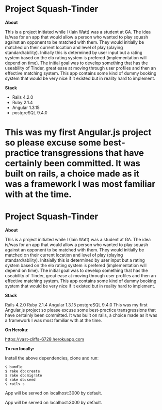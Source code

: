 

Project Squash-Tinder
=============    

**About**


This is a project initiated while I (Iain Watt) was a student at GA. The idea is/was for an app that would allow a person who wanted to play squash against an opponent to be matched with them. They would initially be matched on their current location and level of play (playing standard/ability). Initially this is determined by user input but a rating system based on the elo rating system is prefered (implementation will depend on time). The initial goal was to develop something that has the useability of Tinder, great ease at moving through user profiles and then an effective matching system. This app contains some kind of dummy booking system that would be very nice if it existed but in reality hard to implement. 


**Stack**


- Rails 4.2.0
- Ruby 2.1.4 
- Angular 1.3.15 
- postgreSQL 9.4.0


This was my first Angular.js project so please excuse some best-practice transgressions that have certainly been committed. It was built on rails, a choice made as it was a framework I was most familiar with at the time.   
=======
Project Squash-Tinder
==============

**About**

This is a project initiated while I (Iain Watt) was a student at GA. The idea is/was for an app that would allow a person who wanted to play squash against an opponent to be matched with them. They would initially be matched on their current location and level of play (playing standard/ability). Initaially this is determined by user input but a rating system based on the elo rating system is prefered (implementation will depend on time). The initial goal was to develop something that has the useability of Tinder, great ease at moving through user profiles and then an effective matching system. This app contains some kind of dummy booking system that would be very nice if it existed but in reality hard to implement.

**Stack**

Rails 4.2.0
Ruby 2.1.4
Angular 1.3.15
postgreSQL 9.4.0
This was my first Angular.js project so please excuse some best-practice transgressions that have certainly been committed. It was built on rails, a choice made as it was a framework I was most familiar with at the time.


**On Heroku:**

https://vast-cliffs-6728.herokuapp.com





**To run locally:**

Install the above dependencies, clone and run:

    $ bundle
    $ rake db:create
    $ rake db:migrate
    $ rake db:seed
    $ rails s


App will be served on localhost:3000 by default.




    
App will be served on localhost:3000 by default.

